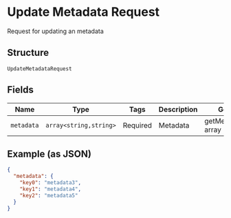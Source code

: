 
# Update Metadata Request

Request for updating an metadata

## Structure

`UpdateMetadataRequest`

## Fields

| Name | Type | Tags | Description | Getter | Setter |
|  --- | --- | --- | --- | --- | --- |
| `metadata` | `array<string,string>` | Required | Metadata | getMetadata(): array | setMetadata(array metadata): void |

## Example (as JSON)

```json
{
  "metadata": {
    "key0": "metadata3",
    "key1": "metadata4",
    "key2": "metadata5"
  }
}
```

